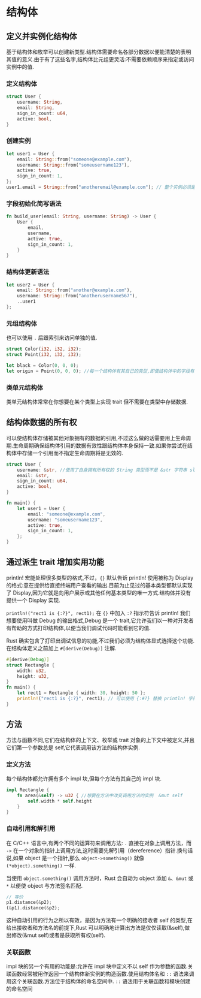 # 结构体

## 定义并实例化结构体

基于结构体和枚举可以创建新类型.结构体需要命名各部分数据以便能清楚的表明其值的意义.由于有了这些名字,结构体比元组更灵活:不需要依赖顺序来指定或访问实例中的值.

### 定义结构体

```rust
struct User {
    username: String,
    email: String,
    sign_in_count: u64,
    active: bool,
}
```

### 创建实例

```rust
let user1 = User {
    email: String::from("someone@example.com"),
    username: String::from("someusername123"),
    active: true,
    sign_in_count: 1,
};
user1.email = String::from("anotheremail@example.com"); // 整个实例必须是可变的;Rust 并不允许只将某个字段标记为可变
```

### 字段初始化简写语法

```rust
fn build_user(email: String, username: String) -> User {
    User {
        email,
        username,
        active: true,
        sign_in_count: 1,
    }
}
```

### 结构体更新语法

```rust
let user2 = User {
    email: String::from("another@example.com"),
    username: String::from("anotherusername567"),
    ..user1
};
```

### 元组结构体

也可以使用 `.` 后跟索引来访问单独的值.

```rust
struct Color(i32, i32, i32);
struct Point(i32, i32, i32);

let black = Color(0, 0, 0);
let origin = Point(0, 0, 0); //每一个结构体有其自己的类型,即使结构体中的字段有着相同的类型,black 和 origin 值的类型不同
```

### 类单元结构体

类单元结构体常常在你想要在某个类型上实现 trait 但不需要在类型中存储数据.

## 结构体数据的所有权

可以使结构体存储被其他对象拥有的数据的引用,不过这么做的话需要用上生命周期.生命周期确保结构体引用的数据有效性跟结构体本身保持一致.如果你尝试在结构体中存储一个引用而不指定生命周期将是无效的.

```rust
struct User {
    username: &str, //使用了自身拥有所有权的 String 类型而不是 &str 字符串 slice 类型
    email: &str,
    sign_in_count: u64,
    active: bool,
}

fn main() {
    let user1 = User {
        email: "someone@example.com",
        username: "someusername123",
        active: true,
        sign_in_count: 1,
    };
}
```

## 通过派生 trait 增加实用功能

println! 宏能处理很多类型的格式,不过，`{}` 默认告诉 println! 使用被称为 Display 的格式:意在提供给直接终端用户查看的输出.目前为止见过的基本类型都默认实现了 Display,因为它就是向用户展示或其他任何基本类型的唯一方式.结构体并没有提供一个 Display 实现.

`println!("rect1 is {:?}", rect1);` 在 `{}` 中加入 `:?` 指示符告诉 println! 我们想要使用叫做 Debug 的输出格式,Debug 是一个 trait,它允许我们以一种对开发者有帮助的方式打印结构体,以便当我们调试代码时能看到它的值.

Rust 确实包含了打印出调试信息的功能,不过我们必须为结构体显式选择这个功能.在结构体定义之前加上 `#[derive(Debug)]` 注解.

```rust
#[derive(Debug)]
struct Rectangle {
    width: u32,
    height: u32,
}
fn main() {
    let rect1 = Rectangle { width: 30, height: 50 };
    println!("rect1 is {:?}", rect1); // 可以使用 {:#?} 替换 println! 字符串中的 {:?}, 格式化输出
}
```

## 方法

方法与函数不同,它们在结构体的上下文、枚举或 trait 对象的上下文中被定义,并且它们第一个参数总是 self,它代表调用该方法的结构体实例.

### 定义方法

每个结构体都允许拥有多个 impl 块,但每个方法有其自己的 impl 块.

```rust
impl Rectangle {
    fn area(&self) -> u32 { //想要在方法中改变调用方法的实例  &mut self
        self.width * self.height
    }
}
```

### 自动引用和解引用

在 C/C++ 语言中,有两个不同的运算符来调用方法: `.` 直接在对象上调用方法，而 `->` 在一个对象的指针上调用方法,这时需要先解引用（dereference）指针.换句话说,如果 object 是一个指针,那么 `object->something()` 就像 `(*object).something()` 一样.

当使用 `object.something()` 调用方法时，Rust 会自动为 object 添加 `&`、`&mut` 或 `*` 以便使 object 与方法签名匹配.

```rust
// 等价
p1.distance(&p2);
(&p1).distance(&p2);
```

这种自动引用的行为之所以有效，是因为方法有一个明确的接收者 self 的类型,在给出接收者和方法名的前提下,Rust 可以明确地计算出方法是仅仅读取(&self),做出修改(&mut self)或者是获取所有权(self).

### 关联函数

impl 块的另一个有用的功能是:允许在 impl 块中定义不以 self 作为参数的函数.关联函数经常被用作返回一个结构体新实例的构造函数.使用结构体名和 `::` 语法来调用这个关联函数.方法位于结构体的命名空间中. `::` 语法用于关联函数和模块创建的命名空间
